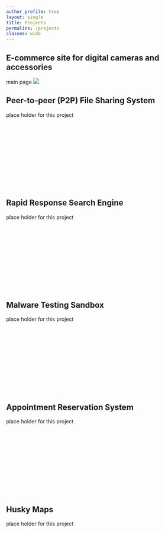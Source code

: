 ```yaml
---
author_profile: true
layout: single
title: Projects
permalink: /projects
classes: wide
---
```


## E-commerce site for digital cameras and accessories

main page
<img src="assets/images/e-site/e-site-main.gif" />

## Peer-to-peer (P2P) File Sharing System

place holder for this project
<br /><br /><br /><br /><br /><br /><br /><br /><br /><br /><br /><br />

## Rapid Response Search Engine

place holder for this project
<br /><br /><br /><br /><br /><br /><br /><br /><br /><br /><br /><br />

## Malware Testing Sandbox

place holder for this project
<br /><br /><br /><br /><br /><br /><br /><br /><br /><br /><br /><br />

## Appointment Reservation System

place holder for this project
<br /><br /><br /><br /><br /><br /><br /><br /><br /><br /><br /><br />

## Husky Maps

place holder for this project
<br /><br /><br /><br /><br /><br /><br /><br /><br /><br /><br /><br />